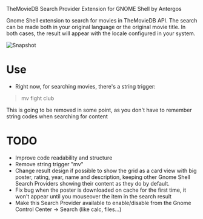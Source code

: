TheMovieDB Search Provider Extension for GNOME Shell by Antergos

Gnome Shell extension to search for movies in TheMovieDB API.
The search can be made both in your original language or the original movie title. In both cases, the result
will appear with the locale configured in your system.

![Snapshot](http://i.imgur.com/YcVLqkd.png)

Use
====
* Right now, for searching movies, there's a string trigger:

>mv fight club

This is going to be removed in some point, as you don't have to remember string codes when searching for content


TODO
===
* Improve code readability and structure
* Remove string trigger "mv"
* Change result design if possible to show the grid as a card view with big poster, rating, year, name and description,
keeping other Gnome Shell Search Providers showing their content as they do by default.
* Fix bug when the poster is downloaded on cache for the first time, it won't appear until you mouseover the item in
the search result
* Make this Search Provider available to enable/disable from the Gnome Control Center -> Search (like calc, files...)
